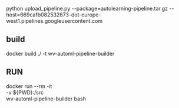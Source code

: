 python upload_pipeline.py --package=autolearning-pipeline.tar.gz --host=669cafb082532673-dot-europe-west1.pipelines.googleusercontent.com

## build
docker build ./ -t wv-automl-pipeline-builder

## RUN
docker run --rm -it \
  -v ${PWD}:/src \
  wv-automl-pipeline-builder bash
